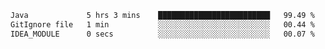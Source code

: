 <!--START_SECTION:waka-->

```txt
Java             5 hrs 3 mins    █████████████████████████   99.49 %
GitIgnore file   1 min           ░░░░░░░░░░░░░░░░░░░░░░░░░   00.44 %
IDEA_MODULE      0 secs          ░░░░░░░░░░░░░░░░░░░░░░░░░   00.07 %
```

<!--END_SECTION:waka-->
